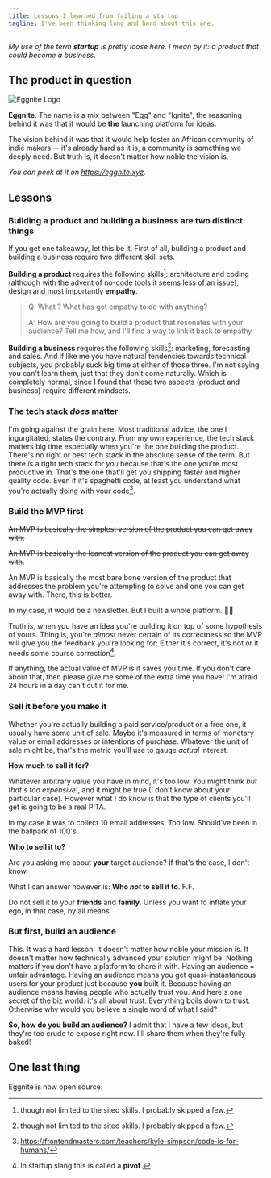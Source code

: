 ```yaml
---
title: Lessons I learned from failing a startup
tagline: I've been thinking long and hard about this one.
---
```


_My use of the term **startup** is pretty loose here. I mean by it: a product that could become a business._

## The product in question

![Eggnite Logo](https://eggnite.xyz/Logo.png)

**Eggnite**. The name is a mix between "Egg" and "Ignite", the reasoning behind it was that it would be **the** launching platform for ideas.

The vision behind it was that it would help foster an African community of indie makers -- it's already hard as it is, a community is something we deeply need. But truth is, it doesn't matter how noble the vision is.

_You can peek at it on <https://eggnite.xyz>._

## Lessons

### Building a product and building a business are two distinct things

If you get one takeaway, let this be it. First of all, building a product and building a business require two different skill sets.

**Building a product** requires the following skills[^1]: architecture and coding (although with the advent of no-code tools it seems less of an issue), design and most importantly **empathy**.

> Q: What ? What has got empathy to do with anything?
>
> A: How are you going to build a product that resonates with your audience? Tell me how, and I'll find a way to link it back to empathy

**Building a business** requires the following skills[^1]: marketing, forecasting and sales. And if like me you have natural tendencies towards technical subjects, you probably suck big time at either of those three. I'm not saying you can't learn them, just that they don't come naturally. Which is completely normal, since I found that these two aspects (product and business) require different mindsets.

### The tech stack _does_ matter

I'm going against the grain here. Most traditional advice, the one I ingurgitated, states the contrary. From my own experience, the tech stack matters big time especially when you're the one building the product. There's no right or best tech stack in the absolute sense of the term. But there _is_ a right tech stack for _you_ because that's the one you're most productive in. That's the one that'll get you shipping fast*er* and higher quality code. Even if it's spaghetti code, at least you understand what you're actually doing with your code[^2].

### Build the MVP first

~~An MVP is basically the simplest version of the product you can get away with.~~

~~An MVP is basically the leanest version of the product you can get away with.~~

An MVP is basically the most bare bone version of the product that addresses the problem you're attempting to solve and one you can get away with. There, this is better.

In my case, it would be a newsletter. But I built a whole platform. 🤷‍♂️

Truth is, when you have an idea you're building it on top of some hypothesis of yours. Thing is, you're _almost_ never certain of its correctness so the MVP will give you the feedback you're looking for: Either it's correct, it's not or it needs some course correction[^3].

If anything, the actual value of MVP is it saves you time. If you don't care about that, then please give me some of the extra time you have! I'm afraid 24 hours in a day can't cut it for me.

### Sell it before you make it

Whether you're actually building a paid service/product or a free one, it usually have some unit of sale. Maybe it's measured in terms of monetary value or email addresses or intentions of purchase. Whatever the unit of sale might be, that's the metric you'll use to gauge _actual_ interest.

**How much to sell it for?**

Whatever arbitrary value you have in mind, it's too low. You might think _but that's too expensive!_, and it might be true (I don't know about your particular case). However what I do know is that the type of clients you'll get is going to be a real PITA.

In my case it was to collect 10 email addresses. Too low. Should've been in the ballpark of 100's.

**Who to sell it to?**

Are you asking me about **your** target audience? If that's the case, I don't know.

What I can answer however is: **Who _not_ to sell it to**. F.F.

Do not sell it to your **friends** and **family**. Unless you want to inflate your ego, in that case, by all means.

### But first, build an audience

This. It was a hard lesson. It doesn't matter how noble your mission is. It doesn't matter how technically advanced your solution might be. Nothing matters if you don't have a platform to share it with. Having an audience = unfair advantage. Having an audience means you get quasi-instantaneous users for your product just because **you** built it. Because having an audience means having people who actually trust you. And here's one secret of the biz world: it's all about trust. Everything boils down to trust. Otherwise why would you believe a single word of what I said?

**So, how do you build an audience?** I admit that I have a few ideas, but they're too crude to expose right now. I'll share them when they're fully baked!

## One last thing

Eggnite is now open source:

[^1]: though not limited to the sited skills. I probably skipped a few.
[^2]: <https://frontendmasters.com/teachers/kyle-simpson/code-is-for-humans/>
[^3]: In startup slang this is called a **pivot**.
